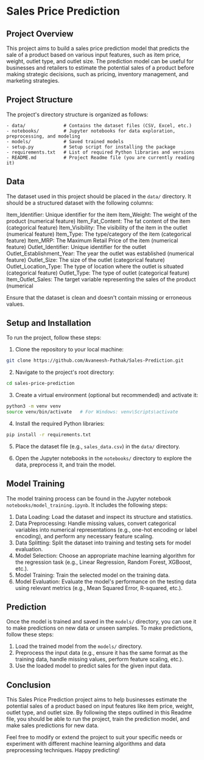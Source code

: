 # Sales Price Prediction 

## Project Overview

This project aims to build a sales price prediction model that predicts the sale of a product based on various input features, such as item price, weight, outlet type, and outlet size. The prediction model can be useful for businesses and retailers to estimate the potential sales of a product before making strategic decisions, such as pricing, inventory management, and marketing strategies.

## Project Structure

The project's directory structure is organized as follows:

```
- data/              # Contains the dataset files (CSV, Excel, etc.)
- notebooks/         # Jupyter notebooks for data exploration, preprocessing, and modeling
- models/            # Saved trained models
- setup.py           # Setup script for installing the package
- requirements.txt   # List of required Python libraries and versions
- README.md          # Project Readme file (you are currently reading it)
```

## Data

The dataset used in this project should be placed in the `data/` directory. It should be a structured dataset with the following columns:

Item_Identifier: Unique identifier for the item
Item_Weight: The weight of the product (numerical feature)
Item_Fat_Content: The fat content of the item (categorical feature)
Item_Visibility: The visibility of the item in the outlet (numerical feature)
Item_Type: The type/category of the item (categorical feature)
Item_MRP: The Maximum Retail Price of the item (numerical feature)
Outlet_Identifier: Unique identifier for the outlet
Outlet_Establishment_Year: The year the outlet was established (numerical feature)
Outlet_Size: The size of the outlet (categorical feature)
Outlet_Location_Type: The type of location where the outlet is situated (categorical feature)
Outlet_Type: The type of outlet (categorical feature)
Item_Outlet_Sales: The target variable representing the sales of the product (numerical

Ensure that the dataset is clean and doesn't contain missing or erroneous values.

## Setup and Installation

To run the project, follow these steps:

1. Clone the repository to your local machine:

```bash
git clone https://github.com/Avaneesh-Pathak/Sales-Prediction.git
```

2. Navigate to the project's root directory:

```bash
cd sales-price-prediction
```

3. Create a virtual environment (optional but recommended) and activate it:

```bash
python3 -m venv venv
source venv/bin/activate   # For Windows: venv\Scripts\activate
```

4. Install the required Python libraries:

```bash
pip install -r requirements.txt
```

5. Place the dataset file (e.g., `sales_data.csv`) in the `data/` directory.

6. Open the Jupyter notebooks in the `notebooks/` directory to explore the data, preprocess it, and train the model.

## Model Training

The model training process can be found in the Jupyter notebook `notebooks/model_training.ipynb`. It includes the following steps:

1. Data Loading: Load the dataset and inspect its structure and statistics.
2. Data Preprocessing: Handle missing values, convert categorical variables into numerical representations (e.g., one-hot encoding or label encoding), and perform any necessary feature scaling.
3. Data Splitting: Split the dataset into training and testing sets for model evaluation.
4. Model Selection: Choose an appropriate machine learning algorithm for the regression task (e.g., Linear Regression, Random Forest, XGBoost, etc.).
5. Model Training: Train the selected model on the training data.
6. Model Evaluation: Evaluate the model's performance on the testing data using relevant metrics (e.g., Mean Squared Error, R-squared, etc.).

## Prediction

Once the model is trained and saved in the `models/` directory, you can use it to make predictions on new data or unseen samples. To make predictions, follow these steps:

1. Load the trained model from the `models/` directory.
2. Preprocess the input data (e.g., ensure it has the same format as the training data, handle missing values, perform feature scaling, etc.).
3. Use the loaded model to predict sales for the given input data.

## Conclusion

This Sales Price Prediction project aims to help businesses estimate the potential sales of a product based on input features like item price, weight, outlet type, and outlet size. By following the steps outlined in this Readme file, you should be able to run the project, train the prediction model, and make sales predictions for new data.

Feel free to modify or extend the project to suit your specific needs or experiment with different machine learning algorithms and data preprocessing techniques. Happy predicting!
